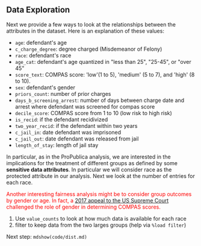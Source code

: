 ## Data Exploration

Next we provide a few ways to look at the relationships between the attributes in the dataset. Here is an explanation of these values:

* `age`: defendant's age
* `c_charge_degree`: degree charged (Misdemeanor of Felony)
* `race`: defendant's race
* `age_cat`: defendant's age quantized in "less than 25", "25-45", or "over 45"
* `score_text`: COMPAS score: 'low'(1 to 5), 'medium' (5 to 7), and 'high' (8 to 10).
* `sex`: defendant's gender
* `priors_count`: number of prior charges
* `days_b_screening_arrest`: number of days between charge date and arrest where defendant was screened for compas score
* `decile_score`: COMPAS score from 1 to 10 (low risk to high risk)
* `is_recid`: if the defendant recidivized
* `two_year_recid`: if the defendant within two years
* `c_jail_in`: date defendant was imprisoned
* `c_jail_out`: date defendant was released from jail
* `length_of_stay`: length of jail stay

In particular, as in the ProPublica analysis, we are interested in the implications for the treatment of different groups as defined by some **sensitive data attributes**. In particular we will consider race as the protected attribute in our analysis. Next we look at the number of entries for each race.


<font color=red> Another interesting fairness analysis might be to consider group outcomes by gender or age. In fact, a [2017 appeal to the US Supreme Court](https://en.wikipedia.org/wiki/Loomis_v._Wisconsin) challenged the role of gender in determining COMPAS scores.</font>

1. Use `value_counts` to look at how much data is available for each race
2. filter to keep data from the two larges groups (help via `%load filter`)

Next step: `mdshow(code/dist.md)`
